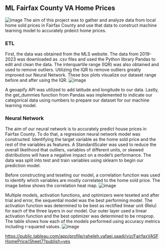 ## ML Fairfax County VA Home Prices
![image](https://github.com/rvafaeis/project_4_ML_Fairfax_home_price/assets/120426753/6b52a0f1-8ba1-4726-8bb6-0d023d43a1bc)
The aim of this project was to gather and analyze data from local home sold prices in Fairfax County and use that data to construct machine learning model to accurately prdeict home prices.

### ETL
First, the data was obtained from the MLS website. The data from 2019-2023 was downloaded as .csv files and used the Python library Pandas to edit and clean the data. The interquartile range (IQR) was also obtained and used to remove outliers. Utilizing the IQR to remove outliers greatly improved our Neural Network. These box plots visualize our dataset range before and after using the IQR.
![image](https://github.com/rvafaeis/project_4_ML_Fairfax_home_price/assets/120426753/05a5fe0b-9893-493c-b741-49a2bd57ecf8)

A geoapify API was utilized to add latitude and longitude to our data. Lastly, the get_dummies function from Pandas was implemented to indicate our categorical data using numbers to prepare our dataset for our machine learning model.

### Neural Network
The aim of our neural network is to accurately predict house prices in Fairfax County. To do that, a regression neural network model was constructed. Identifying the target variable as the home sold price and the rest of the variables as features. A StandardScaler was used to reduce the overall likelihood that outliers, variables of different units, or skewed distributions will have a negative impact on a model’s performance.
The data was split into test and train variables using sklearn to begin our prediction model. 

Before constructing and teseting our model, a correlation function was used to identify which variables are mostly correlated to the home sold price. The image below shows the correlation heat map.
![image](https://github.com/rvafaeis/project_4_ML_Fairfax_home_price/assets/120426753/999610c7-53b9-4306-8f71-dffce88c4c02)

Multiple models, activation functions, and optimizers were teseted and after trial and error, the sequential model was the best performing model. The activation function was determined to be best as rectified linear unit (Relu) for each of the three layers in our model. Our outer layer used a linear activation function and the best optimizer was determined to be rmsprop. The table shows how each of the models performed using accuracy metrics including r-squared values.
![image](https://github.com/rvafaeis/project_4_ML_Fairfax_home_price/assets/120426753/37f7888b-f9f2-4c34-a637-c790b5582565)


https://public.tableau.com/app/profile/raheleh.vafaei.saadi/viz/FairfaxVASFHomePrice/Sheet7?publish=yes
